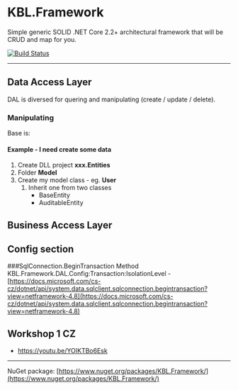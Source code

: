 # KBL.Framework
Simple generic SOLID .NET Core 2.2+ architectural framework that will be CRUD and map for you.

[![Build Status](https://travis-ci.org/KBL-Framework/KBL.Framework.svg?branch=master)](https://travis-ci.org/KBL-Framework/KBL.Framework)

___

## Data Access Layer
DAL is diversed for quering and manipulating (create / update / delete).

### Manipulating
Base is: 

 #### Example - I need create some data
   1. Create DLL project **xxx.Entities**
   1. Folder **Model**
   1. Create my model class - eg. **User**
      1. Inherit one from two classes
         - BaseEntity
         - AuditableEntity


## Business Access Layer

## Config section

###SqlConnection.BeginTransaction Method
KBL.Framework.DAL.Config:Transaction:IsolationLevel	- [https://docs.microsoft.com/cs-cz/dotnet/api/system.data.sqlclient.sqlconnection.begintransaction?view=netframework-4.8](https://docs.microsoft.com/cs-cz/dotnet/api/system.data.sqlclient.sqlconnection.begintransaction?view=netframework-4.8)


## Workshop 1 CZ
 - https://youtu.be/YOIKTBo6Esk
___

NuGet package: [https://www.nuget.org/packages/KBL.Framework/](https://www.nuget.org/packages/KBL.Framework/) 
